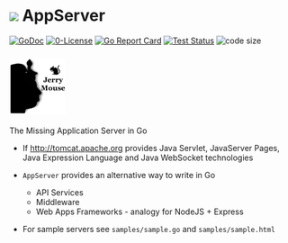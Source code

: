 # ![](https://fonts.gstatic.com/s/i/materialicons/label_important/v4/24px.svg) AppServer
[![GoDoc](https://godoc.org/github.com/codemodify/SystemKit?status.svg)](https://godoc.org/github.com/codemodify/SystemKit)
[![0-License](https://img.shields.io/badge/license-0--license-brightgreen)](https://github.com/codemodify/TheFreeLicense)
[![Go Report Card](https://goreportcard.com/badge/github.com/codemodify/SystemKit)](https://goreportcard.com/report/github.com/codemodify/SystemKit)
[![Test Status](https://github.com/danawoodman/systemservice/workflows/Test/badge.svg)](https://github.com/danawoodman/systemservice/actions)
![code size](https://img.shields.io/github/languages/code-size/codemodify/SystemKit?style=flat-square)

### ![](https://github.com/codemodify/systemkit-appserver/raw/master/logo.png)

The Missing Application Server in Go

- If http://tomcat.apache.org provides Java Servlet, JavaServer Pages, Java Expression Language and Java WebSocket technologies
- `AppServer` provides an alternative way to write in Go
    - API Services
    - Middleware
    - Web Apps Frameworks - analogy for NodeJS + Express

- For sample servers see `samples/sample.go` and `samples/sample.html`
